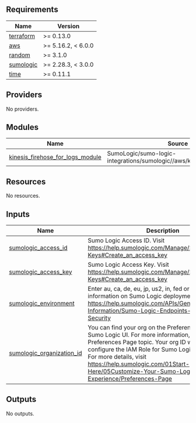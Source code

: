 ## Requirements

| Name | Version |
|------|---------|
| <a name="requirement_terraform"></a> [terraform](#requirement\_terraform) | >= 0.13.0 |
| <a name="requirement_aws"></a> [aws](#requirement\_aws) | >= 5.16.2, < 6.0.0 |
| <a name="requirement_random"></a> [random](#requirement\_random) | >= 3.1.0 |
| <a name="requirement_sumologic"></a> [sumologic](#requirement\_sumologic) | >= 2.28.3, < 3.0.0 |
| <a name="requirement_time"></a> [time](#requirement\_time) | >= 0.11.1 |

## Providers

No providers.

## Modules

| Name | Source | Version |
|------|--------|---------|
| <a name="module_kinesis_firehose_for_logs_module"></a> [kinesis\_firehose\_for\_logs\_module](#module\_kinesis\_firehose\_for\_logs\_module) | SumoLogic/sumo-logic-integrations/sumologic//aws/kinesisfirehoseforlogs | n/a |

## Resources

No resources.

## Inputs

| Name | Description | Type | Default | Required |
|------|-------------|------|---------|:--------:|
| <a name="input_sumologic_access_id"></a> [sumologic\_access\_id](#input\_sumologic\_access\_id) | Sumo Logic Access ID. Visit https://help.sumologic.com/Manage/Security/Access-Keys#Create_an_access_key | `string` | n/a | yes |
| <a name="input_sumologic_access_key"></a> [sumologic\_access\_key](#input\_sumologic\_access\_key) | Sumo Logic Access Key. Visit https://help.sumologic.com/Manage/Security/Access-Keys#Create_an_access_key | `string` | n/a | yes |
| <a name="input_sumologic_environment"></a> [sumologic\_environment](#input\_sumologic\_environment) | Enter au, ca, de, eu, jp, us2, in, fed or us1. For more information on Sumo Logic deployments visit https://help.sumologic.com/APIs/General-API-Information/Sumo-Logic-Endpoints-and-Firewall-Security | `string` | n/a | yes |
| <a name="input_sumologic_organization_id"></a> [sumologic\_organization\_id](#input\_sumologic\_organization\_id) | You can find your org on the Preferences page in the Sumo Logic UI. For more information, see the Preferences Page topic. Your org ID will be used to configure the IAM Role for Sumo Logic AWS Sources."<br>            For more details, visit https://help.sumologic.com/01Start-Here/05Customize-Your-Sumo-Logic-Experience/Preferences-Page | `string` | n/a | yes |

## Outputs

No outputs.
